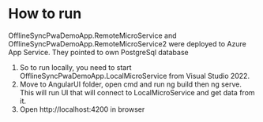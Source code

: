 # How to run

OfflineSyncPwaDemoApp.RemoteMicroService and OfflineSyncPwaDemoApp.RemoteMicroService2 were deployed to Azure App Service. They pointed to own PostgreSql database

1. So to run locally, you need to start OfflineSyncPwaDemoApp.LocalMicroService from Visual Studio 2022.
2. Move to AngularUI folder, open cmd and run ng build then ng serve. This will run UI that will connect to LocalMicroService and get data from it.
3. Open http://localhost:4200 in browser
